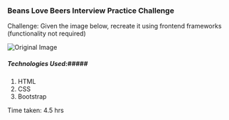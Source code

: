 
### Beans Love Beers Interview Practice Challenge ###

Challenge: Given the image below, recreate it using frontend frameworks (functionality not required)

![Original Image](Interview-Challenge-Image.png)

##### Technologies Used:#####
1. HTML
1. CSS
1. Bootstrap

Time taken: 4.5 hrs
